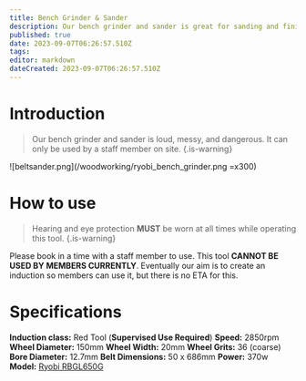 ```yaml
---
title: Bench Grinder & Sander
description: Our bench grinder and sander is great for sanding and finishing small metal projects.
published: true
date: 2023-09-07T06:26:57.510Z
tags: 
editor: markdown
dateCreated: 2023-09-07T06:26:57.510Z
---
```


# Introduction
> Our bench grinder and sander is loud, messy, and dangerous. It can only be used by a staff member on site.
{.is-warning}

![beltsander.png](/woodworking/ryobi_bench_grinder.png =x300)

# How to use
> Hearing and eye protection **MUST** be worn at all times while operating this tool.
{.is-warning}

Please book in a time with a staff member to use. This tool **CANNOT BE USED BY MEMBERS CURRENTLY**. Eventually our aim is to create an induction so members can use it, but there is no ETA for this.

# Specifications
**Induction class:** Red Tool (**Supervised Use Required**)
**Speed:** 2850rpm
**Wheel Diameter:** 150mm
**Wheel Width:** 20mm
**Wheel Grits:** 36 (coarse)
**Bore Diameter:** 12.7mm
**Belt Dimensions:** 50 x 686mm
**Power:** 370w
**Model:** [Ryobi RBGL650G](/woodworking/ryobi_bench_grinder.pdf)